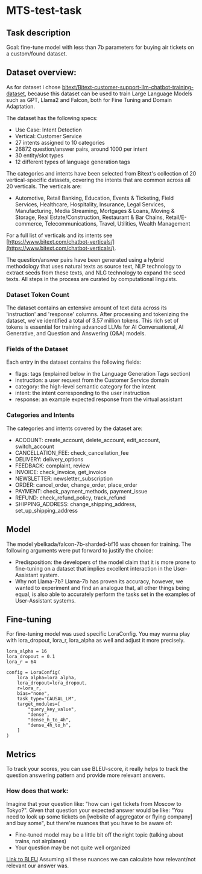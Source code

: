 # MTS-test-task

## Task description

Goal: fine-tune model with less than 7b parameters for buying air tickets on a custom/found dataset.  

## Dataset overview:

As for dataset i chose [bitext/Bitext-customer-support-llm-chatbot-training-dataset](https://huggingface.co/datasets/bitext/Bitext-customer-support-llm-chatbot-training-dataset/blob/main/README.md), because
this dataset can be used to train Large Language Models such as GPT, Llama2 and Falcon, both for Fine Tuning and Domain Adaptation.

The dataset has the following specs:

- Use Case: Intent Detection
- Vertical: Customer Service
- 27 intents assigned to 10 categories
- 26872 question/answer pairs, around 1000 per intent
- 30 entity/slot types
- 12 different types of language generation tags

The categories and intents have been selected from Bitext's collection of 20 vertical-specific datasets, covering the intents that are common across all 20 verticals. The verticals are:

- Automotive, Retail Banking, Education, Events & Ticketing, Field Services, Healthcare, Hospitality, Insurance, Legal Services, Manufacturing, Media Streaming, Mortgages & Loans, Moving & Storage, Real Estate/Construction, Restaurant & Bar Chains, Retail/E-commerce, Telecommunications, Travel, Utilities, Wealth Management

For a full list of verticals and its intents see [https://www.bitext.com/chatbot-verticals/](https://www.bitext.com/chatbot-verticals/).

The question/answer pairs have been generated using a hybrid methodology that uses natural texts as source text, NLP technology to extract seeds from these texts, and NLG technology to expand the seed texts. All steps in the process are curated by computational linguists.

### Dataset Token Count

The dataset contains an extensive amount of text data across its 'instruction' and 'response' columns. After processing and tokenizing the dataset, we've identified a total of 3.57 million tokens. This rich set of tokens is essential for training advanced LLMs for AI Conversational, AI Generative, and Question and Answering (Q&A) models.

### Fields of the Dataset

Each entry in the dataset contains the following fields:

- flags: tags (explained below in the Language Generation Tags section)
- instruction: a user request from the Customer Service domain
- category: the high-level semantic category for the intent
- intent: the intent corresponding to the user instruction
- response: an example expected response from the virtual assistant

### Categories and Intents

The categories and intents covered by the dataset are:

- ACCOUNT: create_account, delete_account, edit_account, switch_account
- CANCELLATION_FEE: check_cancellation_fee
- DELIVERY: delivery_options
- FEEDBACK: complaint, review
- INVOICE: check_invoice, get_invoice
- NEWSLETTER: newsletter_subscription
- ORDER: cancel_order, change_order, place_order
- PAYMENT: check_payment_methods, payment_issue
- REFUND: check_refund_policy, track_refund
- SHIPPING_ADDRESS: change_shipping_address, set_up_shipping_address

## Model
The model ybelkada/falcon-7b-sharded-bf16 was chosen for training. The following arguments were put forward to justify the choice: 
- Predisposition: the developers of the model claim that it is more prone to fine-tuning on a dataset that implies excellent interaction in the User-Assistant system.
- Why not Llama-7b? Llama-7b has proven its accuracy, however, we wanted to experiment and find an analogue that, all other things being equal, is also able to accurately perform the tasks set in the examples of User-Assistant systems.

## Fine-tuning
For fine-tuning model was used specific LoraConfig. You may wanna play with lora_dropout, lora_r, lora_alpha as well and adjust it more precisely.
```
lora_alpha = 16
lora_dropout = 0.1
lora_r = 64

config = LoraConfig(
    lora_alpha=lora_alpha,
    lora_dropout=lora_dropout,
    r=lora_r,
    bias="none",
    task_type="CAUSAL_LM",
    target_modules=[
        "query_key_value",
        "dense",
        "dense_h_to_4h",
        "dense_4h_to_h",
    ]
)
```
## Metrics
To track your scores, you can use BLEU-score, it really helps to track the question answering pattern and provide more relevant answers. 
### How does that work:
Imagine that your question like: "how can i get tickets from Moscow to Tokyo?". Given that question your expected answer would be like: "You need to look up some tickets on [website of aggregator or flying company] and buy some", but there're nuances that you have to be aware of:
- Fine-tuned model may be a little bit off the right topic (talking about trains, not airplanes)
- Your question may be not quite well organized

[Link to BLEU](https://www.digitalocean.com/community/tutorials/bleu-score-in-python) Assuming all these nuances we can calculate how relevant/not relevant our answer was.
